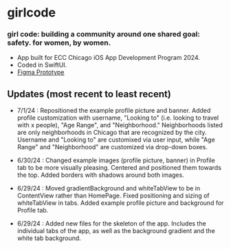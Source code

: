 # girlcode


### girl code: building a community around one shared goal: safety. for women, by women.

- App built for ECC Chicago iOS App Development Program 2024.
- Coded in SwiftUI.
- [Figma Prototype](https://www.figma.com/design/jzO1ycIUzJq9XcUC1xcrki/GirlCode?node-id=13-10&t=VaVS19D4h0Wy4heV-1)


## Updates (most recent to least recent)
- 7/1/24 : Repositioned the example profile picture and banner. Added profile customization with username, "Looking to" (i.e. looking to travel with x people), "Age Range", and "Neighborhood." Neighborhoods listed are only neighborhoods in Chicago that are recognized by the city. Username and "Looking to" are customixed via user input, while "Age Range" and "Neighborhood" are customized via drop-down boxes. 

- 6/30/24 : Changed example images (profile picture, banner) in Profile tab to be more visually pleasing. Centered and positioned them towards the top. Added borders with shadows around both images. 

- 6/29/24 : Moved gradientBackground and whiteTabView to be in ContentView rather than HomePage. Fixed positioning and sizing of whiteTabView in tabs. Added example profile picture and background for Profile tab.

- 6/29/24 : Added new files for the skeleton of the app. Includes the individual tabs of the app, as well as the background gradient and the white tab background.
